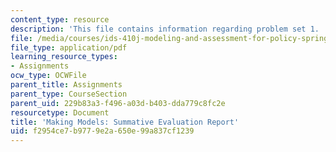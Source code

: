 ```yaml
---
content_type: resource
description: 'This file contains information regarding problem set 1. '
file: /media/courses/ids-410j-modeling-and-assessment-for-policy-spring-2013/f2954ce7b9779e2a650e99a837cf1239_MITESD_864S13_PS1_Mkg_summ.pdf
file_type: application/pdf
learning_resource_types:
- Assignments
ocw_type: OCWFile
parent_title: Assignments
parent_type: CourseSection
parent_uid: 229b83a3-f496-a03d-b403-dda779c8fc2e
resourcetype: Document
title: 'Making Models: Summative Evaluation Report'
uid: f2954ce7-b977-9e2a-650e-99a837cf1239
---
```

